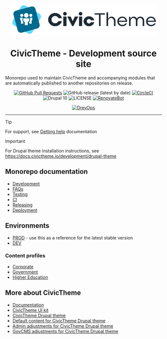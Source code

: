 <p align="center">
  <a href="" rel="noopener">
  <img height=100px src="web/themes/contrib/civictheme/assets/logos/logo_secondary_light_mobile.png" alt="CivicTheme logo"></a>
</p>

<h1 align="center">CivicTheme - Development source site</h1>

<p>Monorepo used to maintain CivicTheme and accompanying modules that are automatically published to another repositories on release.</p>

<div align="center">

[![GitHub Pull Requests](https://img.shields.io/github/issues-pr/civictheme/monorepo-drupal.svg)](https://github.com/civictheme/monorepo-drupal/pulls)
![GitHub release (latest by date)](https://img.shields.io/github/v/release/civictheme/monorepo-drupal)
[![CircleCI](https://circleci.com/gh/civictheme/monorepo-drupal.svg?style=shield)](https://circleci.com/gh/civictheme/monorepo-drupal)
![Drupal 10](https://img.shields.io/badge/Drupal-10-blue.svg)
![LICENSE](https://img.shields.io/github/license/civictheme/monorepo-drupal)
[![RenovateBot](https://img.shields.io/badge/RenovateBot-enabled-brightgreen.svg?logo=renovatebot)](https://renovatebot.com)

[//]: # (DO NOT REMOVE THE BADGE BELOW. IT IS USED BY DREVOPS TO TRACK INTEGRATION)

[![DrevOps](https://img.shields.io/badge/DrevOps-1.17.2-blue.svg)](https://github.com/drevops/drevops/tree/1.17.2)

</div>

---

> [!Tip]
> For support, see [Getting help](https://docs.civictheme.io/getting-help) documentation

> [!IMPORTANT]
> For Drupal theme installation instructions, see https://docs.civictheme.io/development/drupal-theme

## Monorepo documentation

- [Development](docs/development.md)
- [FAQs](docs/faqs.md)
- [Testing](docs/testing.md)
- [CI](docs/ci.md)
- [Releasing](docs/releasing.md)
- [Deployment](docs/deployment.md)

## Environments

- [PROD](https://default.civictheme.io) - use this as a reference for the latest stable version
- [DEV](https://defaultdev.civictheme.io)

### Content profiles

- [Corporate](https://nginx-php.content-corporate.civictheme-monorepo-drupal.lagoon.salsa.hosting/)
- [Government](https://nginx-php.content-government.civictheme-monorepo-drupal.lagoon.salsa.hosting/)
- [Higher Education](https://nginx-php.content-highereducation.civictheme-monorepo-drupal.lagoon.salsa.hosting/)

## More about CivicTheme

- [Documentation](https://docs.civictheme.io/)
- [CivicTheme UI kit](https://github.com/civictheme/uikit)
- [CivicTheme Drupal theme](https://www.drupal.org/project/civictheme)
- [Default content for CivicTheme Drupal theme](https://github.com/civictheme/civictheme_content)
- [Admin adjustments for CivicTheme Drupal theme](https://github.com/civictheme/civictheme_admin)
- [GovCMS adjustments for CivicTheme Drupal theme](https://github.com/civictheme/civictheme_govcms)

